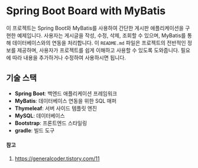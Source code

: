 # Spring Boot Board with MyBatis

이 프로젝트는 Spring Boot와 MyBatis를 사용하여 간단한 게시판 애플리케이션을 구현한 예제입니다. 사용자는 게시글을 작성, 수정, 삭제, 조회할 수 있으며, MyBatis를 통해 데이터베이스와의 연동을 처리합니다.
이 `README.md` 파일은 프로젝트의 전반적인 정보를 제공하며, 사용자가 프로젝트를 쉽게 이해하고 사용할 수 있도록 도와줍니다. 필요에 따라 내용을 추가하거나 수정하여 사용하시면 됩니다.

## 기술 스택

- **Spring Boot**: 백엔드 애플리케이션 프레임워크
- **MyBatis**: 데이터베이스 연동을 위한 SQL 매퍼
- **Thymeleaf**: 서버 사이드 템플릿 엔진
- **MySQL**: 데이터베이스
- **Bootstrap**: 프론트엔드 스타일링
- **gradle**: 빌드 도구

#### 참고

1. https://generalcoder.tistory.com/11
